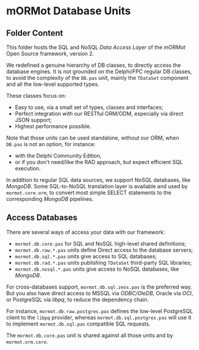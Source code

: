 # mORMot Database Units

## Folder Content

This folder hosts the SQL and NoSQL *Data Access Layer* of the *mORMot* Open Source framework, version 2.

We redefined a genuine hierarchy of DB classes, to directly access the database engines. It is not grounded on the Delphi/FPC regular DB classes, to avoid the complexity of the `DB.pas` unit, mainly the `TDataSet` component and all the low-level supported types.

These classes focus on:
- Easy to use, via a small set of types, classes and interfaces;
- Perfect integration with our RESTful ORM/ODM, especially via direct JSON support;
- Highest performance possible.

Note that those units can be used standalone, without our ORM, when `DB.pas` is not an option, for instance:

- with the Delphi Community Edition, 
- or if you don't need/like the RAD approach, but expect efficient SQL execution.

In addition to regular SQL data sources, we support NoSQL databases, like *MongoDB*. Some SQL-to-NoSQL translation layer is available and used by `mormot.core.orm`, to convert most simple SELECT statements to the corresponding *MongoDB* pipelines.

## Access Databases

There are several ways of access your data with our framework:

- `mormot.db.core.pas` for SQL and NoSQL high-level shared definitions;
- `mormot.db.raw.*.pas` units define Direct access to the database servers;
- `mormot.db.sql.*.pas` units give access to SQL databases;
- `mormot.db.rad.*.pas` units publishing `TDataSet` third-party SQL libraries;
- `mormot.db.nosql.*.pas` units give access to NoSQL databases, like *MongoDB*.

For cross-databases support, `mormot.db.sql.zeos.pas` is the preferred way. But you also have direct access to MSSQL via *ODBC/OleDB*, Oracle via *OCI*, or PostgreSQL via *libpq*, to reduce the dependency chain.

For instance, `mormot.db.raw.postgres.pas` defines the low-level PostgreSQL client to the `libpq` provider, whereas `mormot.db.sql.postgres.pas` will use it to implement `mormot.db.sql.pas` compatible SQL requests.

The `mormot.db.core.pas` unit is shared against all those units and by `mormot.orm.core`.
